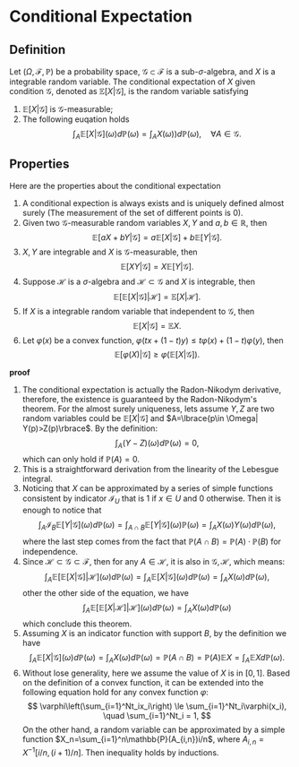# Conditional Expectation

## Definition

Let $(\Omega, \mathcal{F}, \mathbb{P})$ be a probability space, $\mathcal{G}\subset \mathcal{F}$ is a sub-$\sigma$-algebra, and $X$ is a integrable random variable. The conditional expectation of $X$ given condition $\mathcal{G}$, denoted as $\mathbb{E}[X|\mathcal{G}]$, is the random variable satisfying
1. $\mathbb{E}[X|\mathcal{G}]$ is $\mathcal{G}$-measurable;
2. The following euqation holds
$$
\int_A\mathbb{E}[X|\mathcal{G}](\omega)d\mathbb{P}(\omega) = \int_A X(\omega))d\mathbb{P}(\omega),\quad \forall A\in \mathcal{G}.
$$

## Properties

Here are the properties about the conditional expectation
1. A conditional expection is always exists and is uniquely defined almost surely (The measurement of the set of different points is 0).
2. Given two $\mathcal{G}$-measurable random variables $X,Y$ and $a,b\in\mathbb{R}$, then
$$
\mathbb{E}[aX+bY|\mathcal{G}]=a\mathbb{E}[X|\mathcal{G}]+b\mathbb{E}[Y|\mathcal{G}].
$$
3. $X,Y$ are integrable and $X$ is $\mathcal{G}$-measurable, then
$$
\mathbb{E}[XY|\mathcal{G}] = X\mathbb{E}[Y|\mathcal{G}].
$$
4. Suppose $\mathcal{H}$ is a $\sigma$-algebra and $\mathcal{H}\subset \mathcal{G}$ and $X$ is integrable, then
$$
\mathbb{E}\big[\mathbb{E}[X|\mathcal{G}]\big | \mathcal{H}\big]=\mathbb{E}[X|\mathcal{H}].
$$
5. If $X$ is a integrable random variable that independent to $\mathcal{G}$, then
$$
\mathbb{E}[X|\mathcal{G}]=\mathbb{E}X.
$$
6. Let $\varphi(x)$ be a convex function, $\varphi(tx+(1-t)y)\le t\varphi(x)+(1-t)\varphi(y)$, then 
$$
\mathbb{E}[\varphi(X)|\mathcal{G}]\ge \varphi(\mathbb{E}[X|\mathcal{G}]).
$$

**proof**
1. The conditional expectation is actually the Radon-Nikodym derivative, therefore, the existence is guaranteed by the Radon-Nikodym's theorem. For the almost surely uniqueness, lets assume $Y,Z$ are two random variables could be $\mathbb{E}[X|\mathcal{G}]$ and $A=\lbrace{p\in \Omega| Y(p)>Z(p)\rbrace$. By the definition:
$$
\int_A(Y-Z)(\omega)d\mathbb{P}(\omega) = 0,
$$
which can only hold if $\mathbb{P}(A)=0$.
2. This is a straightforward derivation from the linearity of the Lebesgue integral.
3. Noticing that $X$ can be approximated by a series of simple functions consistent by indicator $\mathcal{I}_U$ that is $1$ if $x\in U$ and 0 otherwise. Then it is enough to notice that
$$
\int_A\mathcal{I}_B\mathbb{E}[Y|\mathcal{G}](\omega )d\mathbb{P}(\omega)=\int_{A\cap B}\mathbb{E}[Y|\mathcal{G}](\omega )\mathbb{P}(\omega)=\int_AX(\omega)Y(\omega)d\mathbb{P}(\omega),
$$ 
where the last step comes from the fact that $\mathbb{P}(A\cap B) =\mathbb{P}(A)\cdot\mathbb{P}(B)$ for independence.
4. Since $\mathcal{H}\subset\mathcal{G}\subset\mathcal{F}$, then for any $A\in\mathcal{H}$, it is also in $\mathcal{G},\mathcal{H}$, which means:
$$
\int_A \mathbb{E}\big[\mathbb{E}[X|\mathcal{G}]\big | \mathcal{H}\big](\omega)d\mathbb{P}(\omega ) =\int_A\mathbb{E}[X|\mathcal{G}](\omega)d\mathbb{P}(\omega ) = \int_AX(\omega)d\mathbb{P}(\omega),
$$
other the other side of the equation, we have
$$
\int_A \mathbb{E}\big[\mathbb{E}[X|\mathcal{H}]\big | \mathcal{H}\big](\omega)d\mathbb{P}(\omega ) = \int_AX(\omega)d\mathbb{P}(\omega)
$$
which conclude this theorem.
5. Assuming $X$ is an indicator function with support $B$, by the definition we have
$$
\int_A\mathbb{E}[X|\mathcal{G}](\omega)d\mathbb{P}(\omega) = \int_A X(\omega)d\mathbb{P}(\omega)=\mathbb{P}(A\cap B)=\mathbb{P}(A)\mathbb{E}X = \int_A\mathbb{E}X d\mathbb{P}(\omega).
$$
6. Without lose generality, here we assume the value of $X$ is in $[0,1]$. Based on the definition of a convex function, it can be extended into the following equation hold for any convex function $\varphi$:
$$
\varphi\left(\sum_{i=1}^Nt_ix_i\right) \le \sum_{i=1}^Nt_i\varphi(x_i), \quad \sum_{i=1}^Nt_i = 1,
$$
On the other hand, a random variable can be approximated by a simple function $X_n=\sum_{i=1}^n\mathbb{P}(A_{i,n})i/n$, where $A_{i,n} = X^{-1}[i/n,(i+1)/n]$. Then inequality holds by inductions. 